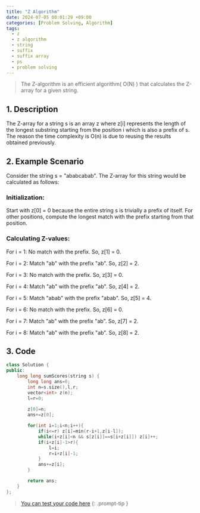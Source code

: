 ```yaml
---
title: "Z Algorithm"
date: 2024-07-05 00:01:29 +09:00
categories: [Problem Solving, Algorithm]
tags:
  - z
  - z algorithm
  - string
  - suffix
  - suffix array
  - ps
  - problem solving
---
```


> The Z-algorithm is an efficient algorithm( O(N) ) that calculates the Z-array for a given string. 

## 1. Description
The Z-array for a string s is an array z where z[i] represents the length of the longest substring starting from the position i which is also a prefix of s.
The reason the time complexity is O(n) is due to reusing the results obtained previously.

## 2. Example Scenario
Consider the string s = "ababcabab". The Z-array for this string would be calculated as follows:

### Initialization:

Start with z[0] = 0 because the entire string s is trivially a prefix of itself.
For other positions, compute the longest match with the prefix starting from that position.


### Calculating Z-values:

For i = 1: No match with the prefix. So, z[1] = 0.

For i = 2: Match "ab" with the prefix "ab". So, z[2] = 2.

For i = 3: No match with the prefix. So, z[3] = 0.

For i = 4: Match "ab" with the prefix "ab". So, z[4] = 2.

For i = 5: Match "abab" with the prefix "abab". So, z[5] = 4.

For i = 6: No match with the prefix. So, z[6] = 0.

For i = 7: Match "ab" with the prefix "ab". So, z[7] = 2.

For i = 8: Match "ab" with the prefix "ab". So, z[8] = 2.

## 3. Code

```c++
class Solution {
public:
    long long sumScores(string s) {
        long long ans=0;
        int n=s.size(),l,r;
        vector<int> z(n);
        l=r=0;
        
        z[0]=n;
        ans+=z[0];

        for(int i=1;i<n;i++){
            if(i<=r) z[i]=min(r-i+1,z[i-l]);
            while(i+z[i]<n && s[z[i]]==s[i+z[i]]) z[i]++;
            if(i+z[i]-1>r){
                l=i;
                r=i+z[i]-1;
            }
            ans+=z[i];
        }

        return ans;
    }
};
```
> [You can test your code here](https://leetcode.com/problems/sum-of-scores-of-built-strings/)
{: .prompt-tip }

